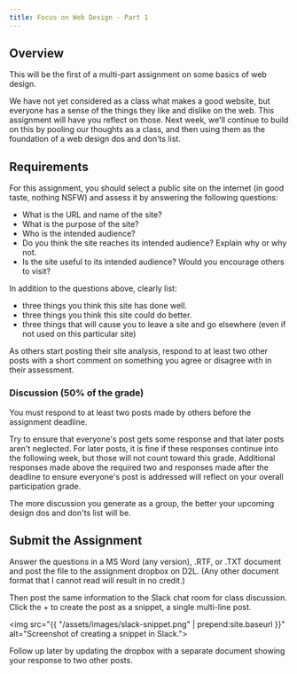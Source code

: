 ```yaml
---
title: Focus on Web Design - Part 1
---
```


## Overview
This will be the first of a multi-part assignment on some basics of web design.

We have not yet considered as a class what makes a good website, but everyone has a sense of the things they like and dislike on the web. This assignment will have you reflect on those. Next week, we'll continue to build on this by pooling our thoughts as a class, and then using them as the foundation of a web design dos and don'ts list.

## Requirements
For this assignment, you should select a public site on the internet (in good taste, nothing NSFW) and assess it by answering the following questions:

- What is the URL and name of the site?
- What is the purpose of the site?
- Who is the intended audience?
- Do you think the site reaches its intended audience? Explain why or why not.
- Is the site useful to its intended audience?  Would you encourage others to visit?

In addition to the questions above, clearly list:

- three things you think this site has done well.
- three things you think this site could do better.
- three things that will cause you to leave a site and go elsewhere (even if not used on this particular site)

As others start posting their site analysis, respond to at least two other posts with a short comment on something you agree or disagree with in their assessment.

### Discussion (50% of the grade)
You must respond to at least two posts made by others before the assignment deadline.  

Try to ensure that everyone's post gets some response and that later posts aren't neglected.  For later posts, it is fine if these responses continue into the following week, but those will not count toward this grade.  Additional responses made above the required two and responses made after the deadline to ensure everyone's post is addressed will reflect on your overall participation grade.

The more discussion you generate as a group, the better your upcoming design dos and don'ts list will be.


## Submit the Assignment
Answer the questions in a MS Word (any version), .RTF, or .TXT document and post the file to the assignment dropbox on D2L. (Any other document format that I cannot read will result in no credit.)

Then post the same information to the Slack chat room for class discussion.  Click the + to create the post as a snippet, a single multi-line post.

<img src="{{ "/assets/images/slack-snippet.png" | prepend:site.baseurl }}"
     alt="Screenshot of creating a snippet in Slack.">

Follow up later by updating the dropbox with a separate document showing your response to two other posts.
